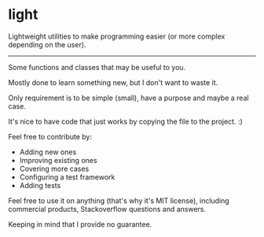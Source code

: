 # light
Lightweight utilities to make programming easier (or more complex depending on the user).

___

Some functions and classes that may be useful to you.

Mostly done to learn something new, but I don't want to waste it.

Only requirement is to be simple (small), have a purpose and maybe a real case.

It's nice to have code that just works by copying the file to the project. :)

Feel free to contribute by:
- Adding new ones
- Improving existing ones
- Covering more cases
- Configuring a test framework
- Adding tests

Feel free to use it on anything (that's why it's MIT license), including commercial products, Stackoverflow questions and answers.

Keeping in mind that I provide no guarantee.
